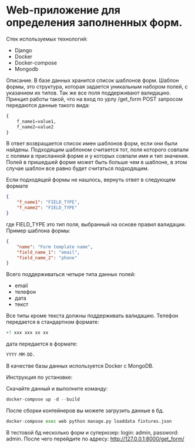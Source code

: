 # Web-приложение для определения заполненных форм.

Стек используемых технологий:
* Django
* Docker
* Docker-compose
* Mongodb

Описание.
В базе данных хранится список шаблонов форм. Шаблон формы, это структура, которая задается уникальным набором полей, с указанием их типов.
Так же все поля поддерживают валидацию. Принцип работы такой, что на вход по урлу /get_form POST запросом передаются данные такого вида:

```python
{
    f_name1=value1,
    f_name2=value2
}
```

В ответ возвращается список имен шаблонов форм, если они были найдены.
Подходящим шаблоном считается тот, поля которого совпали с полями в присланной форме и у которых совпали имя и тип значения. Полей в пришедшей форме может быть больше чем в шаблоне, в этом случае шаблон все равно будет считаться подходящим.

Если подходящей формы не нашлось, вернуть ответ в следующем формате
```json
{
    "f_name1": "FIELD_TYPE",
    "f_name2": "FIELD_TYPE"
}

```
где FIELD_TYPE это тип поля, выбранный на основе правил валидации.
Пример шаблона формы:

```json
{
    "name": "Form template name",
    "field_name_1": "email",
    "field_name_2": "phone"
}
```

Всего поддерживаться четыре типа данных полей: 
* email
* телефон
* дата
* текст

Все типы кроме текста должны поддерживать валидацию. Телефон передается в стандартном формате:
```python
+7 xxx xxx xx xx
```
дата передается в формате:
```python
YYYY-MM-DD.
```
В качестве базы данных используется Docker с MongoDB.

Инструкция по установке:

Скачайте данный и выполните команду:
```python
docker-compose up -d --build
```
После сборки контейнеров вы можете загрузить данные в бд. 
```python
docker-compose exec web python manage.py loaddata fixtures.json
```
В тестовой бд несколько форм и суперюзер: login: admin, password: admin.
После чего перейдите по адресу: http://127.0.0.1:8000/get_form/





